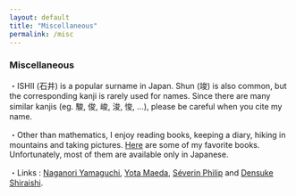 ```yaml
---
layout: default
title: "Miscellaneous"
permalink: /misc
---
```


### Miscellaneous

・ISHII (石井) is a popular surname in Japan. Shun (竣) is also common, but the corresponding kanji is rarely used for names. Since there are many similar kanjis (eg. 駿, 俊, 峻, 浚, 悛, ...), please be careful when you cite my name.

・Other than mathematics, I enjoy reading books, keeping a diary, hiking in mountains and taking pictures. [Here](/books) are some of my favorite books. Unfortunately, most of them are available only in Japanese.

・Links : [Naganori Yamaguchi](https://n-yamaguchi-0729.github.io/homepage-jp), [Yota Maeda](https://yota-maeda.vercel.app), [Séverin Philip](https://www.kurims.kyoto-u.ac.jp/~sphilip/) and [Densuke Shiraishi](https://den-shiraishi.github.io/index.html).
